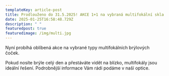 ```yaml
---
templateKey: article-post
title: Prodlouženo do 31.5.2025! AKCE 1+1 na vybraná multifokální skla.
date: 2025-01-25T16:58:48.729Z
description: " "
featuredpost: true
featuredimage: /img/multi.jpg
---
```

Nyní probíhá oblíbená akce na vybrané typy multifokálních brýlových čoček. 

Pokud nosíte brýle celý den a přestáváte vidět na blízko, multifokály jsou ideální řešení. Podrobnější informace Vám rádi podáme v naší optice.